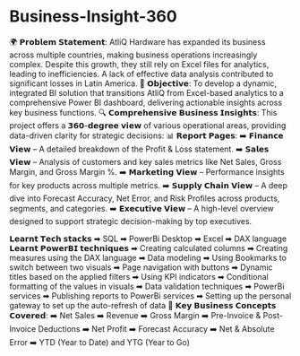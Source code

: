 # Business-Insight-360
🌍 𝗣𝗿𝗼𝗯𝗹𝗲𝗺 𝗦𝘁𝗮𝘁𝗲𝗺𝗲𝗻𝘁:
 AtliQ Hardware has expanded its business across multiple countries, making business operations increasingly complex. Despite this growth, they still rely on Excel files for analytics, leading to inefficiencies. A lack of effective data analysis contributed to significant losses in Latin America.
🎯 𝗢𝗯𝗷𝗲𝗰𝘁𝗶𝘃𝗲:
 To develop a dynamic, integrated BI solution that transitions AtliQ from Excel-based analytics to a comprehensive Power BI dashboard, delivering actionable insights across key business functions.
🔍 𝗖𝗼𝗺𝗽𝗿𝗲𝗵𝗲𝗻𝘀𝗶𝘃𝗲 𝗕𝘂𝘀𝗶𝗻𝗲𝘀𝘀 𝗜𝗻𝘀𝗶𝗴𝗵𝘁𝘀:
 This project offers a 𝟯𝟲𝟬-𝗱𝗲𝗴𝗿𝗲𝗲 𝘃𝗶𝗲𝘄 of various operational areas, providing data-driven clarity for strategic decisions:
📊 𝗥𝗲𝗽𝗼𝗿𝘁 𝗣𝗮𝗴𝗲𝘀:
➡️ 𝗙𝗶𝗻𝗮𝗻𝗰𝗲 𝗩𝗶𝗲𝘄 – A detailed breakdown of the Profit & Loss statement.
➡️ 𝗦𝗮𝗹𝗲𝘀 𝗩𝗶𝗲𝘄 – Analysis of customers and key sales metrics like Net Sales, Gross Margin, and Gross Margin %.
➡️ 𝗠𝗮𝗿𝗸𝗲𝘁𝗶𝗻𝗴 𝗩𝗶𝗲𝘄 – Performance insights for key products across multiple metrics.
➡️ 𝗦𝘂𝗽𝗽𝗹𝘆 𝗖𝗵𝗮𝗶𝗻 𝗩𝗶𝗲𝘄 – A deep dive into Forecast Accuracy, Net Error, and Risk Profiles across products, segments, and categories.
➡️ 𝗘𝘅𝗲𝗰𝘂𝘁𝗶𝘃𝗲 𝗩𝗶𝗲𝘄 – A high-level overview designed to support strategic decision-making by top executives.

𝗟𝗲𝗮𝗿𝗻𝘁 𝗧𝗲𝗰𝗵 𝘀𝘁𝗮𝗰𝗸𝘀
 ➡ SQL
 ➡ PowerBi Desktop
 ➡ Excel
 ➡ DAX language
 𝗟𝗲𝗮𝗿𝗻𝘁 𝗣𝗼𝘄𝗲𝗿𝗕𝗜 𝘁𝗲𝗰𝗵𝗻𝗶𝗾𝘂𝗲𝘀
 ➡ Creating calculated columns
 ➡ Creating measures using the DAX language
 ➡ Data modeling
 ➡ Using Bookmarks to switch between two visuals
 ➡ Page navigation with buttons
 ➡ Dynamic titles based on the applied filters
 ➡ Using KPI indicators
 ➡ Conditional formatting of the values in visuals
 ➡ Data validation techniques
 ➡ PowerBi services
 ➡ Publishing reports to PowerBi services
 ➡ Setting up the personal gateway to set up the auto-refresh of data
💼 𝗞𝗲𝘆 𝗕𝘂𝘀𝗶𝗻𝗲𝘀𝘀 𝗖𝗼𝗻𝗰𝗲𝗽𝘁𝘀 𝗖𝗼𝘃𝗲𝗿𝗲𝗱:
➡️ Net Sales
➡️ Revenue
➡️ Gross Margin
➡️ Pre-Invoice & Post-Invoice Deductions
➡️ Net Profit
➡️ Forecast Accuracy
➡️ Net & Absolute Error
➡️ YTD (Year to Date) and YTG (Year to Go)
